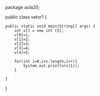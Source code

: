package aula20;

public class vetor1 {

	public static void main(String[] args) {
		int v[] = new int [5];
		v[0]=1;
		v[1]=2;
		v[2]=3;
		v[3]=4;
		v[4]=5;
		
		for(int i=0;i<v.length;i++){
			System.out.println(v[1]);
		}
		
	}

}
